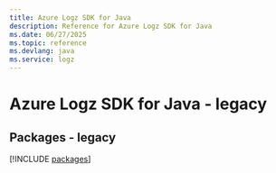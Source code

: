 ```yaml
---
title: Azure Logz SDK for Java
description: Reference for Azure Logz SDK for Java
ms.date: 06/27/2025
ms.topic: reference
ms.devlang: java
ms.service: logz
---
```

# Azure Logz SDK for Java - legacy
## Packages - legacy
[!INCLUDE [packages](logz-index.md)]